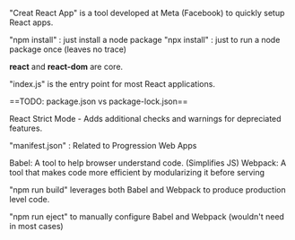 "Creat React App" is a tool developed at Meta (Facebook) to quickly setup React apps.

"npm install" : just install a node package
"npx install" : just to run a node package once (leaves no trace)

**react** and **react-dom** are core.

"index.js" is the entry point for most React applications.

==TODO: package.json vs package-lock.json==

React Strict Mode - Adds additional checks and warnings for depreciated features.

"manifest.json" : Related to Progression Web Apps

Babel: A tool to help browser understand code. (Simplifies JS)
Webpack: A tool that makes code more efficient by modularizing it before serving

"npm run build" leverages both Babel and Webpack to produce production level code.

"npm run eject" to manually configure Babel and Webpack (wouldn't need in most cases)
